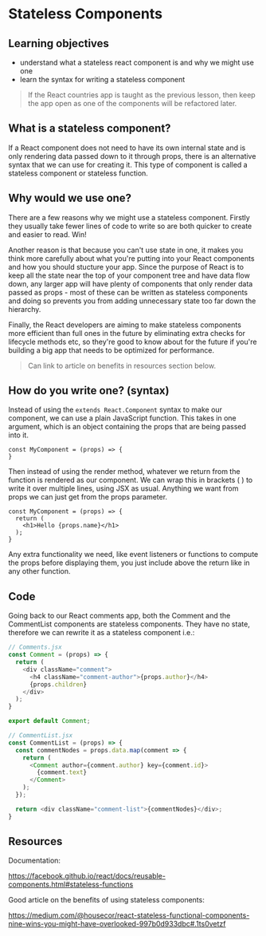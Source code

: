 # Stateless Components

## Learning objectives
- understand what a stateless react component is and why we might use one
- learn the syntax for writing a stateless component

> If the React countries app is taught as the previous lesson, then keep the app open as one of the components will be refactored later.

## What is a stateless component?

If a React component does not need to have its own internal state and is only rendering data passed down to it through props, there is an alternative syntax that we can use for creating it. This type of component is called a stateless component or stateless function.

## Why would we use one?

There are a few reasons why we might use a stateless component. Firstly they usually take fewer lines of code to write so are both quicker to create and easier to read. Win!

Another reason is that because you can't use state in one, it makes you think more carefully about what you're putting into your React components and how you should stucture your app. Since the purpose of React is to keep all the state near the top of your component tree and have data flow down, any larger app will have plenty of components that only render data passed as props - most of these can be written as stateless components and doing so prevents you from adding unnecessary state too far down the hierarchy.

Finally, the React developers are aiming to make stateless components more efficient than full ones in the future by eliminating extra checks for lifecycle methods etc, so they're good to know about for the future if you're building a big app that needs to be optimized for performance.

> Can link to article on benefits in resources section below.

## How do you write one? (syntax)

Instead of using the `extends React.Component` syntax to make our component, we can use a plain JavaScript function. This takes in one argument, which is an object containing the props that are being passed into it.

```
const MyComponent = (props) => {
}
```

Then instead of using the render method, whatever we return from the function is rendered as our component. We can wrap this in brackets ( ) to write it over multiple lines, using JSX as usual. Anything we want from props we can just get from the props parameter.

```
const MyComponent = (props) => {
  return (
    <h1>Hello {props.name}</h1>
  );
}
```

Any extra functionality we need, like event listeners or functions to compute the props before displaying them, you just include above the return like in any other function.

## Code

Going back to our React comments app, both the Comment and the CommentList components are stateless components. They have no state, therefore we can rewrite it as a stateless component i.e.:

```js
// Comments.jsx
const Comment = (props) => {
  return (
    <div className="comment">
      <h4 className="comment-author">{props.author}</h4>
      {props.children}
    </div>
  );
}

export default Comment;
```

```js
// CommentList.jsx
const CommentList = (props) => {
  const commentNodes = props.data.map(comment => {
    return (
      <Comment author={comment.author} key={comment.id}>
        {comment.text}
      </Comment>
    );
  });

  return <div className="comment-list">{commentNodes}</div>;
}
```

## Resources

Documentation:

https://facebook.github.io/react/docs/reusable-components.html#stateless-functions

Good article on the benefits of using stateless components:

https://medium.com/@housecor/react-stateless-functional-components-nine-wins-you-might-have-overlooked-997b0d933dbc#.1ts0vetzf

